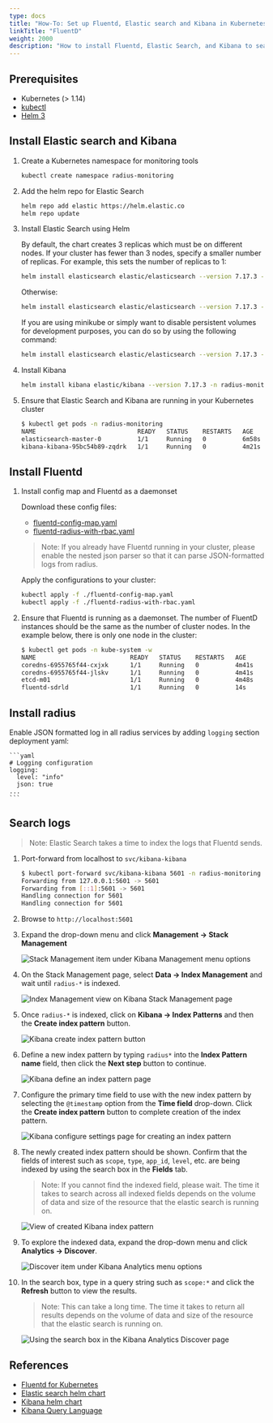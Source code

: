 ```yaml
---
type: docs
title: "How-To: Set up Fluentd, Elastic search and Kibana in Kubernetes"
linkTitle: "FluentD"
weight: 2000
description: "How to install Fluentd, Elastic Search, and Kibana to search logs in Kubernetes"
---
```


## Prerequisites

- Kubernetes (> 1.14)
- [kubectl](https://kubernetes.io/docs/tasks/tools/)
- [Helm 3](https://helm.sh/)

## Install Elastic search and Kibana

1. Create a Kubernetes namespace for monitoring tools

    ```bash
    kubectl create namespace radius-monitoring
    ```

2. Add the helm repo for Elastic Search

    ```bash
    helm repo add elastic https://helm.elastic.co
    helm repo update
    ```

3. Install Elastic Search using Helm

    By default, the chart creates 3 replicas which must be on different nodes. If your cluster has fewer than 3 nodes, specify a smaller number of replicas.  For example, this sets the number of replicas to 1:

    ```bash
    helm install elasticsearch elastic/elasticsearch --version 7.17.3 -n radius-monitoring --set replicas=1
    ```

    Otherwise:

    ```bash
    helm install elasticsearch elastic/elasticsearch --version 7.17.3 -n radius-monitoring
    ```

    If you are using minikube or simply want to disable persistent volumes for development purposes, you can do so by using the following command:

    ```bash
    helm install elasticsearch elastic/elasticsearch --version 7.17.3 -n radius-monitoring --set persistence.enabled=false,replicas=1
    ```

4. Install Kibana

    ```bash
    helm install kibana elastic/kibana --version 7.17.3 -n radius-monitoring
    ```

5. Ensure that Elastic Search and Kibana are running in your Kubernetes cluster

    ```bash
    $ kubectl get pods -n radius-monitoring
    NAME                            READY   STATUS    RESTARTS   AGE
    elasticsearch-master-0          1/1     Running   0          6m58s
    kibana-kibana-95bc54b89-zqdrk   1/1     Running   0          4m21s
    ```

## Install Fluentd

1. Install config map and Fluentd as a daemonset

    Download these config files:
    - [fluentd-config-map.yaml](/docs/fluentd-config-map.yaml)
    - [fluentd-radius-with-rbac.yaml](/docs/fluentd-radius-with-rbac.yaml)

    > Note: If you already have Fluentd running in your cluster, please enable the nested json parser so that it can parse JSON-formatted logs from radius.

    Apply the configurations to your cluster:

    ```bash
    kubectl apply -f ./fluentd-config-map.yaml
    kubectl apply -f ./fluentd-radius-with-rbac.yaml
    ```

2. Ensure that Fluentd is running as a daemonset. The number of FluentD instances should be the same as the number of cluster nodes. In the example below, there is only one node in the cluster:

    ```bash
    $ kubectl get pods -n kube-system -w
    NAME                          READY   STATUS    RESTARTS   AGE
    coredns-6955765f44-cxjxk      1/1     Running   0          4m41s
    coredns-6955765f44-jlskv      1/1     Running   0          4m41s
    etcd-m01                      1/1     Running   0          4m48s
    fluentd-sdrld                 1/1     Running   0          14s
    ```

## Install radius 

Enable JSON formatted log in all radius services by adding `logging` section deployment yaml:

    ```yaml
    # Logging configuration
    logging:
      level: "info"
      json: true
    ...
    ```

## Search logs

> Note: Elastic Search takes a time to index the logs that Fluentd sends.

1. Port-forward from localhost to `svc/kibana-kibana`

    ```bash
    $ kubectl port-forward svc/kibana-kibana 5601 -n radius-monitoring
    Forwarding from 127.0.0.1:5601 -> 5601
    Forwarding from [::1]:5601 -> 5601
    Handling connection for 5601
    Handling connection for 5601
    ```

2. Browse to `http://localhost:5601`

3. Expand the drop-down menu and click **Management → Stack Management**

    ![Stack Management item under Kibana Management menu options](kibana-1.png)

4. On the Stack Management page, select **Data → Index Management** and wait until `radius-*` is indexed.

    ![Index Management view on Kibana Stack Management page](kibana-2.png)

5. Once `radius-*` is indexed, click on **Kibana → Index Patterns** and then the **Create index pattern** button.

    ![Kibana create index pattern button](kibana-3.png)

6. Define a new index pattern by typing `radius*` into the **Index Pattern name** field, then click the **Next step** button to continue.

    ![Kibana define an index pattern page](kibana-4.png)

7. Configure the primary time field to use with the new index pattern by selecting the `@timestamp` option from the **Time field** drop-down. Click the **Create index pattern** button to complete creation of the index pattern.

    ![Kibana configure settings page for creating an index pattern](kibana-5.png)

8. The newly created index pattern should be shown. Confirm that the fields of interest such as `scope`, `type`, `app_id`, `level`, etc. are being indexed by using the search box in the **Fields** tab.

    > Note: If you cannot find the indexed field, please wait. The time it takes to search across all indexed fields depends on the volume of data and size of the resource that the elastic search is running on.

    ![View of created Kibana index pattern](kibana-6.png)

9. To explore the indexed data, expand the drop-down menu and click **Analytics → Discover**.

    ![Discover item under Kibana Analytics menu options](kibana-7.png)

10. In the search box, type in a query string such as `scope:*` and click the **Refresh** button to view the results.

    > Note: This can take a long time. The time it takes to return all results depends on the volume of data and size of the resource that the elastic search is running on.

    ![Using the search box in the Kibana Analytics Discover page](kibana-8.png)

## References

* [Fluentd for Kubernetes](https://docs.fluentd.org/v/0.12/articles/kubernetes-fluentd)
* [Elastic search helm chart](https://github.com/elastic/helm-charts/tree/master/elasticsearch)
* [Kibana helm chart](https://github.com/elastic/helm-charts/tree/master/kibana)
* [Kibana Query Language](https://www.elastic.co/guide/en/kibana/current/kuery-query.html)
